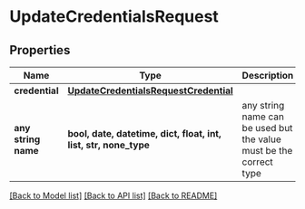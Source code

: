 # UpdateCredentialsRequest


## Properties
Name | Type | Description | Notes
------------ | ------------- | ------------- | -------------
**credential** | [**UpdateCredentialsRequestCredential**](UpdateCredentialsRequestCredential.md) |  | 
**any string name** | **bool, date, datetime, dict, float, int, list, str, none_type** | any string name can be used but the value must be the correct type | [optional]

[[Back to Model list]](../README.md#documentation-for-models) [[Back to API list]](../README.md#documentation-for-api-endpoints) [[Back to README]](../README.md)


